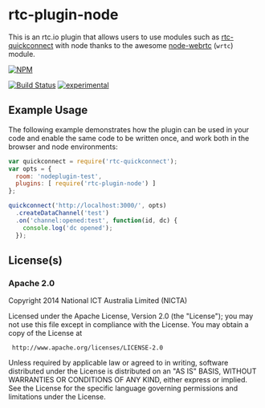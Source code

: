 # rtc-plugin-node

This is an rtc.io plugin that allows users to use modules such as
[rtc-quickconnect](https://github.com/rtc-io/rtc-quickconnect) with node
thanks to the awesome [node-webrtc](https://github.com/js-platform/node-webrtc)
(`wrtc`) module.


[![NPM](https://nodei.co/npm/rtc-plugin-node.png)](https://nodei.co/npm/rtc-plugin-node/)

[![Build Status](https://img.shields.io/travis/rtc-io/rtc-plugin-node.svg?branch=master)](https://travis-ci.org/rtc-io/rtc-plugin-node) [![experimental](https://img.shields.io/badge/stability-experimental-red.svg)](https://github.com/badges/stability-badges) 

## Example Usage

The following example demonstrates how the plugin can be used in your code and enable
the same code to be written once, and work both in the browser and node environments:

```js
var quickconnect = require('rtc-quickconnect');
var opts = {
  room: 'nodeplugin-test',
  plugins: [ require('rtc-plugin-node') ]
};

quickconnect('http://localhost:3000/', opts)
  .createDataChannel('test')
  .on('channel:opened:test', function(id, dc) {
    console.log('dc opened');
  });

```

## License(s)

### Apache 2.0

Copyright 2014 National ICT Australia Limited (NICTA)

   Licensed under the Apache License, Version 2.0 (the "License");
   you may not use this file except in compliance with the License.
   You may obtain a copy of the License at

     http://www.apache.org/licenses/LICENSE-2.0

   Unless required by applicable law or agreed to in writing, software
   distributed under the License is distributed on an "AS IS" BASIS,
   WITHOUT WARRANTIES OR CONDITIONS OF ANY KIND, either express or implied.
   See the License for the specific language governing permissions and
   limitations under the License.
